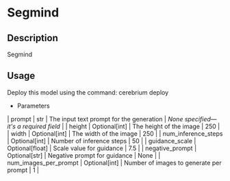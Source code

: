 # Segmind

## Description

Segmind

## Usage

Deploy this model using the command: cerebrium deploy <NAME>

- Parameters

| prompt | str | The input text prompt for the generation | *None specified—it's a required field* |
| height | Optional[int] | The height of the image | 250 |
| width | Optional[int] | The width of the image | 250 |
| num_inference_steps | Optional[int] | Number of inference steps | 50 |
| guidance_scale | Optional[float] | Scale value for guidance | 7.5 |
| negative_prompt | Optional[str] | Negative prompt for guidance | None |
| num_images_per_prompt | Optional[int] | Number of images to generate per prompt | 1 |